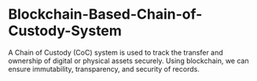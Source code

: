 # Blockchain-Based-Chain-of-Custody-System
A Chain of Custody (CoC) system is used to track the transfer and ownership of digital or physical assets securely. Using blockchain, we can ensure immutability, transparency, and security of records.
